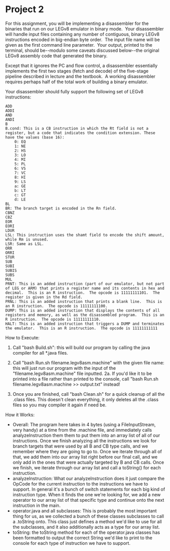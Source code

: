 # Project 2

For this assignment, you will be implementing a disassembler for the binaries that run on our LEGv8 emulator in binary mode.  Your disassembler will handle input files containing any number of contiguous, binary LEGv8 instructions encoded in big-endian byte order.  The input file name will be given as the first command line parameter.  Your output, printed to the terminal, should be--modulo some caveats discussed below--the original LEGv8 assembly code that generated the binary.

Except that it ignores the PC and flow control, a disassembler essentially implements the first two stages (fetch and decode) of the five-stage pipeline described in lecture and the textbook.  A working disassembler requires perhaps half of the total work of building a binary emulator.

Your disassembler should fully support the following set of LEGv8 instructions:

```
ADD
ADDI
AND
ANDI
B
B.cond: This is a CB instruction in which the Rt field is not a register, but a code that indicates the condition extension. These have the values (base 16):
    0: EQ
    1: NE
    2: HS
    3: LO
    4: MI
    5: PL
    6: VS
    7: VC
    8: HI
    9: LS
    a: GE
    b: LT
    c: GT
    d: LE
BL
BR: The branch target is encoded in the Rn field.
CBNZ
CBZ
EOR
EORI
LDUR
LSL: This instruction uses the shamt field to encode the shift amount, while Rm is unused.
LSR: Same as LSL.
ORR
ORRI
STUR
SUB
SUBI
SUBIS
SUBS
MUL
PRNT: This is an added instruction (part of our emulator, but not part of LEG or ARM) that prints a register name and its contents in hex and decimal.  This is an R instruction.  The opcode is 11111111101.  The register is given in the Rd field.
PRNL: This is an added instruction that prints a blank line.  This is an R instruction.  The opcode is 11111111100.
DUMP: This is an added instruction that displays the contents of all registers and memory, as well as the disassembled program.  This is an R instruction.  The opcode is 11111111110.
HALT: This is an added instruction that triggers a DUMP and terminates the emulator.  This is an R instruction.  The opcode is 11111111111
```


How to Execute:
1. Call "bash Build.sh": this will build our program by calling the java compiler for all *.java files.

2. Call "bash Run.sh filename.legv8asm.machine" with the given file name: this will just run our program with the input of the "filename.legv8asm.machine" file inputted.
2a. If you'd like it to be printed into a file rather than printed to the console, call "bash Run.sh filename.legv8asm.machine >> output.txt" instead!

3. Once you are finished, call "bash Clean.sh" for a quick cleanup of all the .class files. This doesn't clean everything, it only deletes all the .class files so you may compiler it again if need be.

How it Works:
- Overall: The program here takes in 4 bytes (using a FileInputStream, very handy) at a time from the .machine file, and immediately calls analyzeInstruction them them to put them into an array list of all of our instructions. Once we finish analyzing all the instructions we look for branch targets that were used by all B and CB type calls, and we remember where they are going to go to. Once we iterate through all of that, we add them into our array list right before our final call, and we only add in the ones that were actually targeted by B and CB calls. Once we finish, we iterate through our array list and call a toString() for each instruction.
- analyzeInstruction: What our analyzeInstruction does it just compare the OpCode for the current instruction to the instructions we have to support. In general it's a bunch of switch statements for each big kind of instruction type. When it finds the one we're looking for, we add a new operator to our array list of that specific type and continue onto the next instruction in the main.
- operator.java and all subclasses: This is probably the most important thing for us, as we collected a bunch of these classes subclasses to call a .toString onto. This class just defines a method we'd like to use for all the subclasses, and it also additionally acts as a type for our array list.
- toString: the toString method for each of the operator.java classes has been formatted to output the correct String we'd like to print to the console for each type of instruction we have to support.
